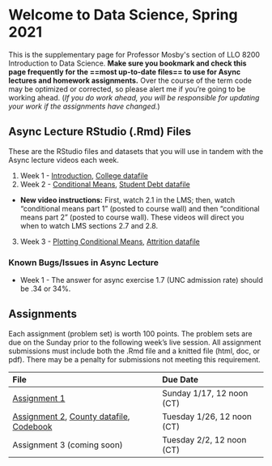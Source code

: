 # Welcome to Data Science, Spring 2021

This is the supplementary page for Professor Mosby's section of LLO 8200 Introduction to Data Science. **Make sure you bookmark and check this page frequently for the ==most up-to-date files== to use for Async lectures and homework assignments.** Over the course of the term code may be optimized or corrected, so please alert me if you’re going to be working ahead. (_If you do work ahead, you will be responsible for updating your work if the assignments have changed._)

## Async Lecture RStudio (.Rmd) Files
These are the RStudio files and datasets that you will use in tandem with the Async lecture videos each week.
1. Week 1 - [Introduction](./scripts/01-intro.Rmd), [College datafile](./scripts/college.Rdata)
2. Week 2 - [Conditional Means](./scripts/02_conditional_means.Rmd), [Student Debt datafile](./scripts/sc_debt.Rdata)
  - **New video instructions:** First, watch 2.1 in the LMS; then, watch “conditional means part 1” (posted to course wall) and then “conditional means part 2” (posted to course wall). These videos will direct you when to watch LMS sections 2.7 and 2.8.
3. Week 3 - [Plotting Conditional Means](./scripts/03-plot_means.Rmd), [Attrition datafile](./scripts/attrition.Rdata)

### Known Bugs/Issues in Async Lecture
- Week 1 - The answer for async exercise 1.7 (UNC admission rate) should be .34 or 34%.

## Assignments
Each assignment (problem set) is worth 100 points. The problem sets are due on the Sunday prior to the following week’s live session. All assignment submissions must include both the .Rmd file and a knitted file (html, doc, or pdf). There may be a penalty for submissions not meeting this requirement.

| File      | Due Date          |
|:-------------|:------------------|
| [Assignment 1](./assignments/01-assignment.Rmd) | Sunday 1/17, 12 noon (CT) |
| [Assignment 2](./assignments/02-assignment.Rmd), [County datafile](./scripts/pd.Rdata), [Codebook](./assignments/pd_codebook.Rdata) | Tuesday 1/26, 12 noon (CT) |
| Assignment 3 (coming soon) | Tuesday 2/2, 12 noon (CT) |
